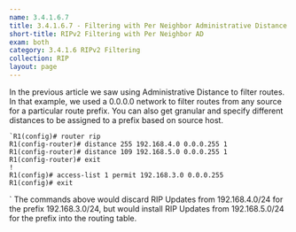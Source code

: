 ```yaml
---
name: 3.4.1.6.7
title: 3.4.1.6.7 - Filtering with Per Neighbor Administrative Distance
short-title: RIPv2 Filtering with Per Neighbor AD
exam: both
category: 3.4.1.6 RIPv2 Filtering
collection: RIP
layout: page
---
```

In the previous article we saw using Administrative Distance to filter routes. In that example, we used a 0.0.0.0 network to filter routes from any source for a particular route prefix. You can also get granular and specify different distances to be assigned to a prefix based on source host.
```
`R1(config)# router rip
R1(config-router)# distance 255 192.168.4.0 0.0.0.255 1
R1(config-router)# distance 109 192.168.5.0 0.0.0.255 1
R1(config-router)# exit
!
R1(config)# access-list 1 permit 192.168.3.0 0.0.0.255
R1(config)# exit
```
\`
The commands above would discard RIP Updates from 192.168.4.0/24 for the prefix 192.168.3.0/24, but would install RIP Updates from 192.168.5.0/24 for the prefix into the routing table.